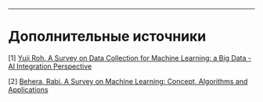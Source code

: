 ****
# Дополнительные источники <a name="a001"></a>

<a name="pub1">[1]</a> [Yuji Roh. A Survey on Data Collection for Machine Learning: a Big Data - AI Integration Perspective](https://arxiv.org/abs/1811.03402)

<a name="pub2">[2]</a> [Behera, Rabi. A Survey on Machine Learning: Concept, Algorithms and Applications](https://www.researchgate.net/publication/316273553_A_Survey_on_Machine_Learning_Concept_Algorithms_and_Applications)



